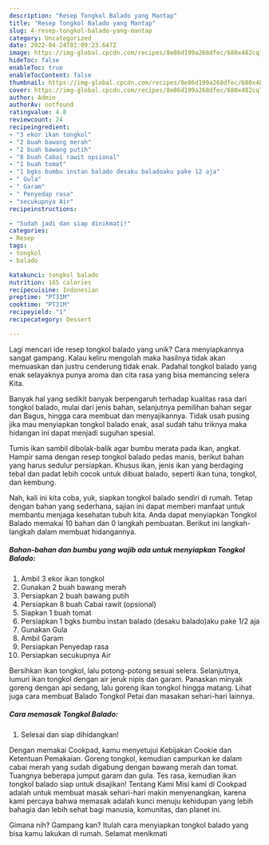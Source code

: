 ```yaml
---
description: "Resep Tongkol Balado yang Mantap"
title: "Resep Tongkol Balado yang Mantap"
slug: 4-resep-tongkol-balado-yang-mantap
category: Uncategorized
date: 2022-04-24T01:09:23.647Z
image: https://img-global.cpcdn.com/recipes/8e86d199a268dfec/680x482cq70/tongkol-balado-foto-resep-utama.jpg
hideToc: false
enableToc: true
enableTocContent: false
thumbnail: https://img-global.cpcdn.com/recipes/8e86d199a268dfec/680x482cq70/tongkol-balado-foto-resep-utama.jpg
cover: https://img-global.cpcdn.com/recipes/8e86d199a268dfec/680x482cq70/tongkol-balado-foto-resep-utama.jpg
author: Admin
authorAv: notfound
ratingvalue: 4.8
reviewcount: 24
recipeingredient:
- "3 ekor ikan tongkol"
- "2 buah bawang merah"
- "2 buah bawang putih"
- "8 buah Cabai rawit opsional"
- "1 buah tomat"
- "1 bgks bumbu instan balado desaku baladoaku pake 12 aja"
- " Gula"
- " Garam"
- " Penyedap rasa"
- "secukupnya Air"
recipeinstructions:

- "Sudah jadi dan siap dinikmati!"
categories:
- Resep
tags:
- tongkol
- balado

katakunci: tongkol balado 
nutrition: 165 calories
recipecuisine: Indonesian
preptime: "PT31M"
cooktime: "PT31M"
recipeyield: "1"
recipecategory: Dessert

---
```





Lagi mencari ide resep tongkol balado yang unik? Cara menyiapkannya sangat gampang. Kalau keliru mengolah maka hasilnya tidak akan memuaskan dan justru cenderung tidak enak. Padahal tongkol balado yang enak selayaknya punya aroma dan cita rasa yang bisa memancing selera Kita.





Banyak hal yang sedikit banyak berpengaruh terhadap kualitas rasa dari tongkol balado, mulai dari jenis bahan, selanjutnya pemilihan bahan segar dan Bagus, hingga cara membuat dan menyajikannya. Tidak usah pusing jika mau menyiapkan tongkol balado enak,      asal sudah tahu triknya maka hidangan ini dapat menjadi suguhan spesial.














Tumis ikan sambil dibolak-balik agar bumbu merata pada ikan, angkat. Hampir sama dengan resep tongkol balado pedas manis, berikut bahan yang harus sedulur persiapkan. Khusus ikan, jenis ikan yang berdaging tebal dan padat lebih cocok untuk dibuat balado, seperti ikan tuna, tongkol, dan kembung.






Nah, kali ini kita coba, yuk, siapkan tongkol balado sendiri di rumah. Tetap dengan bahan yang sederhana, sajian ini dapat memberi manfaat untuk membantu menjaga kesehatan tubuh kita. Anda dapat menyiapkan Tongkol Balado memakai 10 bahan dan 0 langkah pembuatan. Berikut ini langkah-langkah dalam membuat hidangannya.

<!--inarticleads1-->

##### Bahan-bahan dan bumbu yang wajib ada untuk menyiapkan Tongkol Balado:

1. Ambil 3 ekor ikan tongkol
1. Gunakan 2 buah bawang merah
1. Persiapkan 2 buah bawang putih
1. Persiapkan 8 buah Cabai rawit (opsional)
1. Siapkan 1 buah tomat
1. Persiapkan 1 bgks bumbu instan balado (desaku balado)aku pake 1/2 aja
1. Gunakan  Gula
1. Ambil  Garam
1. Persiapkan  Penyedap rasa
1. Persiapkan secukupnya Air


Bersihkan ikan tongkol, lalu potong-potong sesuai selera. Selanjutnya, lumuri ikan tongkol dengan air jeruk nipis dan garam. Panaskan minyak goreng dengan api sedang, lalu goreng ikan tongkol hingga matang. Lihat juga cara membuat Balado Tongkol Petai dan masakan sehari-hari lainnya. 

<!--inarticleads2-->

##### Cara memasak Tongkol Balado:


1. Selesai dan siap dihidangkan!

Dengan memakai Cookpad, kamu menyetujui Kebijakan Cookie dan Ketentuan Pemakaian. Goreng tongkol, kemudian campurkan ke dalam cabai merah yang sudah digabung dengan bawang merah dan tomat. Tuangnya beberapa jumput garam dan gula. Tes rasa, kemudian ikan tongkol balado siap untuk disajikan! Tentang Kami Misi kami di Cookpad adalah untuk membuat masak sehari-hari makin menyenangkan, karena kami percaya bahwa memasak adalah kunci menuju kehidupan yang lebih bahagia dan lebih sehat bagi manusia, komunitas, dan planet ini. 

Gimana nih? Gampang kan? Itulah cara menyiapkan tongkol balado yang bisa kamu lakukan di rumah. Selamat menikmati
